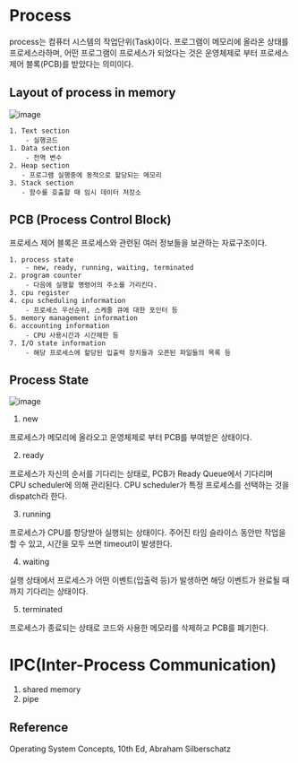 # Process

process는 컴퓨터 시스템의 작업단위(Task)이다. 프로그램이 메모리에 올라온 상태를 프로세스라하며, 어떤 프로그램이 프로세스가 되었다는 것은 운영체제로 부터 프로세스 제어 블록(PCB)를 받았다는 의미이다.

## Layout of process in memory
![image](https://user-images.githubusercontent.com/61091307/118851727-0a182500-b90d-11eb-8f49-312df0ecfeed.png)

    1. Text section 
        - 실행코드
    1. Data section
        - 전역 변수
    2. Heap section
       - 프로그램 실행중에 동적으로 할당되는 메모리
    3. Stack section
       - 함수를 호출할 때 임시 데이터 저장소 


## PCB (Process Control Block)
프로세스 제어 블록은 프로세스와 관련된 여러 정보들을 보관하는 자료구조이다. 

    1. process state 
        - new, ready, running, waiting, terminated
    2. program counter
        - 다음에 실행할 명령어의 주소를 가리킨다.
    3. cpu register 
    4. cpu scheduling information
        - 프로세스 우선순위, 스케줄 큐에 대한 포인터 등
    5. memory management information
    6. accounting information
        - CPU 사용시간과 시간제한 등
    7. I/O state information
        - 해당 프로세스에 할당된 입출력 장치들과 오픈된 파일들의 목록 등

## Process State

![image](https://user-images.githubusercontent.com/61091307/118853677-f7065480-b90e-11eb-9847-62b6d6037e28.png)

1. new


  프로세스가 메모리에 올라오고 운영체제로 부터 PCB를 부여받은 상태이다.

2. ready


 프로세스가 자신의 순서를 기다리는 상태로, PCB가 Ready Queue에서 기다리며 CPU scheduler에 의해 관리된다. CPU scheduler가 특정 프로세스를 선택하는 것을 dispatch라 한다.

3. running


프로세스가 CPU를 항당받아 실행되는 상태이다. 주어진 타임 슬라이스 동안만 작업을 할 수 있고, 시간을 모두 쓰면 timeout이 발생한다.

4. waiting


실행 상태에서 프로세스가 어떤 이벤트(입출력 등)가 발생하면 해당 이벤트가 완료될 때까지 기다리는 상태이다.   

5. terminated


프로세스가 종료되는 상태로 코드와 사용한 메모리를 삭제하고 PCB를 폐기한다.

# IPC(Inter-Process Communication)
1. shared memory
2. pipe

## Reference
Operating System Concepts, 10th Ed, Abraham Silberschatz